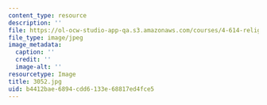 ```yaml
---
content_type: resource
description: ''
file: https://ol-ocw-studio-app-qa.s3.amazonaws.com/courses/4-614-religious-architecture-and-islamic-cultures-fall-2002/b4412bae6894cdd6133e68817ed4fce5_3052.jpg
file_type: image/jpeg
image_metadata:
  caption: ''
  credit: ''
  image-alt: ''
resourcetype: Image
title: 3052.jpg
uid: b4412bae-6894-cdd6-133e-68817ed4fce5
---
```

